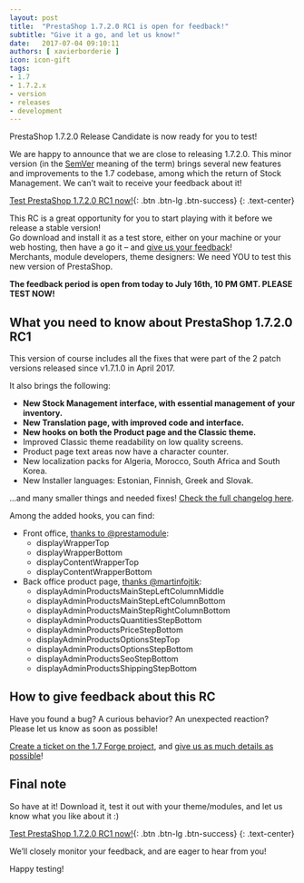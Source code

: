 ```yaml
---
layout: post
title:  "PrestaShop 1.7.2.0 RC1 is open for feedback!"
subtitle: "Give it a go, and let us know!"
date:   2017-07-04 09:10:11
authors: [ xavierborderie ]
icon: icon-gift
tags:
- 1.7
- 1.7.2.x
- version
- releases
- development
---
```


PrestaShop 1.7.2.0 Release Candidate is now ready for you to test!

We are happy to announce that we are close to releasing 1.7.2.0. This minor version (in the [SemVer](http://build.prestashop.com/news/a-more-semantic-versioning-scheme/) meaning of the term) brings several new features and improvements to the 1.7 codebase, among which the return of Stock Management. We can’t wait to receive your feedback about it!

[Test PrestaShop 1.7.2.0 RC1 now!](https://download.prestashop.com/download/releases/prestashop_1.7.2.0-rc.1.zip){: .btn .btn-lg .btn-success}
{: .text-center}

This RC is a great opportunity for you to start playing with it before we release a stable version!<br/>
Go download and install it as a test store, either on your machine or your web hosting, then have a go it – and [give us your feedback](http://forge.prestashop.com/secure/CreateIssue%21default.jspa?selectedProjectId=11322&issuetype=1)!<br/>
Merchants, module developers, theme designers: We need YOU to test this new version of PrestaShop.

<b>The feedback period is open from today to July 16th, 10 PM GMT. PLEASE TEST NOW!</b>


## What you need to know about PrestaShop 1.7.2.0 RC1

This version of course includes all the fixes that were part of the 2 patch versions released since v1.7.1.0 in April 2017.

It also brings the following:

* **New Stock Management interface, with essential management of your inventory.**
* **New Translation page, with improved code and interface.**
* **New hooks on both the Product page and the Classic theme.**
* Improved Classic theme readability on low quality screens.
* Product page text areas now have a character counter.
* New localization packs for Algeria, Morocco, South Africa and South Korea.
* New Installer languages: Estonian, Finnish, Greek and Slovak.

...and many smaller things and needed fixes! [Check the full changelog here](https://assets.prestashop2.com/fr/system/files/ps_releases/changelog_1.7.2.0-rc.1.txt).

Among the added hooks, you can find:

* Front office, [thanks to @prestamodule](https://github.com/PrestaShop/PrestaShop/pull/7688/files):
  * displayWrapperTop
  * displayWrapperBottom
  * displayContentWrapperTop
  * displayContentWrapperBottom 
* Back office product page, [thanks @martinfojtik](https://github.com/PrestaShop/PrestaShop/pull/7613/files):
  * displayAdminProductsMainStepLeftColumnMiddle
  * displayAdminProductsMainStepLeftColumnBottom
  * displayAdminProductsMainStepRightColumnBottom
  * displayAdminProductsQuantitiesStepBottom
  * displayAdminProductsPriceStepBottom
  * displayAdminProductsOptionsStepTop
  * displayAdminProductsOptionsStepBottom
  * displayAdminProductsSeoStepBottom
  * displayAdminProductsShippingStepBottom


## How to give feedback about this RC

Have you found a bug? A curious behavior? An unexpected reaction? Please let us know as soon as possible! 

[Create a ticket on the 1.7 Forge project](http://forge.prestashop.com/secure/CreateIssue%21default.jspa?selectedProjectId=11322&issuetype=1), and [give us as much details as possible](http://build.prestashop.com/news/how-to-create-bug-report/)!


## Final note

So have at it! Download it, test it out with your theme/modules, and let us know what you like about it :)

[Test PrestaShop 1.7.2.0 RC1 now!](https://download.prestashop.com/download/releases/prestashop_1.7.2.0-rc.1.zip){: .btn .btn-lg .btn-success}
{: .text-center}

We’ll closely monitor your feedback, and are eager to hear from you!

Happy testing!


